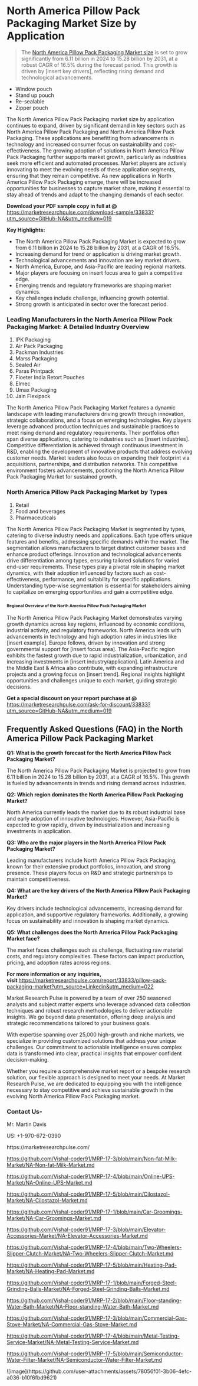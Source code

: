 <h1>North America Pillow Pack Packaging Market&nbsp;Size by Application</h1><blockquote><p>The <a href="https://marketresearchpulse.com/download-sample/33833?utm_source=GitHub-NA&amp;utm_medium=019">North America Pillow Pack Packaging Market size</a> is set to grow significantly from 6.11 billion in 2024 to 15.28 billion by 2031, at a robust CAGR of 16.5% during the forecast period. This growth is driven by [insert key drivers], reflecting rising demand and technological advancements.</p></blockquote><ul><li>Window pouch<li> Stand up pouch<li> Re-sealable<li> Zipper pouch</li></ul><p>The North America Pillow Pack Packaging market size by application continues to expand, driven by significant demand in key sectors such as North America Pillow Pack Packaging and North America Pillow Pack Packaging. These applications are benefitting from advancements in technology and increased consumer focus on sustainability and cost-effectiveness. The growing adoption of solutions in North America Pillow Pack Packaging further supports market growth, particularly as industries seek more efficient and automated processes. Market players are actively innovating to meet the evolving needs of these application segments, ensuring that they remain competitive. As new applications in North America Pillow Pack Packaging emerge, there will be increased opportunities for businesses to capture market share, making it essential to stay ahead of trends and adapt to the changing demands of each sector.</p><p><strong>Download your PDF sample copy in full at @ </strong><a href="https://marketresearchpulse.com/download-sample/33833?utm_source=GitHub-NA&amp;utm_medium=019">https://marketresearchpulse.com/download-sample/33833?utm_source=GitHub-NA&amp;utm_medium=019</a></p><p><strong>Key Highlights: </strong></p><ul><li>The North America Pillow Pack Packaging Market is expected to grow from 6.11 billion in 2024 to 15.28 billion by 2031, at a CAGR of 16.5%.</li><li>Increasing demand for trend or application is driving market growth.</li><li>Technological advancements and innovation are key market drivers.</li><li>North America, Europe, and Asia-Pacific are leading regional markets.</li><li>Major players are focusing on insert focus area to gain a competitive edge.</li><li>Emerging trends and regulatory frameworks are shaping market dynamics.</li><li>Key challenges include challenge, influencing growth potential.</li><li>Strong growth is anticipated in sector over the forecast period.</li></ul><h3>Leading Manufacturers in the North America Pillow Pack Packaging Market: A Detailed Industry Overview</h3><ol><li>IPK Packaging</li><li>Air Pack Packaging</li><li>Packman Industries</li><li>Marss Packaging</li><li>Sealed Air</li><li>Paras Printpack</li><li>Floeter India Retort Pouches</li><li>Elmec</li><li>Umax Packaging</li><li>Jain Flexipack</li></ol><div class="flex max-w-full flex-col flex-grow"><div class="min-h-8 text-message flex w-full flex-col items-end gap-2 whitespace-normal break-words [.text-message+&amp;]:mt-5" dir="auto" data-message-author-role="assistant" data-message-id="fd8432e4-4910-450d-b182-61b7bfb0a01f" data-message-model-slug="gpt-4o"><div class="flex w-full flex-col gap-1 empty:hidden first:pt-[3px]"><div class="markdown prose w-full break-words dark:prose-invert light"><p>The North America Pillow Pack Packaging Market features a dynamic landscape with leading manufacturers driving growth through innovation, strategic collaborations, and a focus on emerging technologies. Key players leverage advanced production techniques and sustainable practices to meet rising demand and regulatory requirements. Their portfolios often span diverse applications, catering to industries such as [insert industries]. Competitive differentiation is achieved through continuous investment in R&amp;D, enabling the development of innovative products that address evolving customer needs. Market leaders also focus on expanding their footprint via acquisitions, partnerships, and distribution networks. This competitive environment fosters advancements, positioning the North America Pillow Pack Packaging Market for sustained growth.</p></div></div></div></div><h3>North America Pillow Pack Packaging Market by Types</h3><ol><li>Retail<li> Food and beverages<li> Pharmaceuticals</li></ol><div class="flex max-w-full flex-col flex-grow"><div class="min-h-8 text-message flex w-full flex-col items-end gap-2 whitespace-normal break-words [.text-message+&amp;]:mt-5" dir="auto" data-message-author-role="assistant" data-message-id="084470be-0bb7-4664-bddf-5156b4f41249" data-message-model-slug="gpt-4o-mini"><div class="flex w-full flex-col gap-1 empty:hidden first:pt-[3px]"><div class="markdown prose w-full break-words dark:prose-invert light"><p>The North America Pillow Pack Packaging Market is segmented by types, catering to diverse industry needs and applications. Each type offers unique features and benefits, addressing specific demands within the market. The segmentation allows manufacturers to target distinct customer bases and enhance product offerings. Innovation and technological advancements drive differentiation among types, ensuring tailored solutions for varied end-user requirements. These types play a pivotal role in shaping market dynamics, with their adoption influenced by factors such as cost-effectiveness, performance, and suitability for specific applications. Understanding type-wise segmentation is essential for stakeholders aiming to capitalize on emerging opportunities and gain a competitive edge.</p></div></div></div></div><h3><span style="font-size: 11px;">Regional Overview of the North America Pillow Pack Packaging Market</span></h3><div class="flex max-w-full flex-col flex-grow"><div class="min-h-8 text-message flex w-full flex-col items-end gap-2 whitespace-normal break-words [.text-message+&amp;]:mt-5" dir="auto" data-message-author-role="assistant" data-message-id="e9038762-ce64-4e30-91c9-9bd413514231" data-message-model-slug="gpt-4o-mini"><div class="flex w-full flex-col gap-1 empty:hidden first:pt-[3px]"><div class="markdown prose w-full break-words dark:prose-invert light"><p>The North America Pillow Pack Packaging Market demonstrates varying growth dynamics across key regions, influenced by economic conditions, industrial activity, and regulatory frameworks. North America leads with advancements in technology and high adoption rates in industries like [insert example]. Europe follows, driven by innovation and strong governmental support for [insert focus area]. The Asia-Pacific region exhibits the fastest growth due to rapid industrialization, urbanization, and increasing investments in [insert industry/application]. Latin America and the Middle East &amp; Africa also contribute, with expanding infrastructure projects and a growing focus on [insert trend]. Regional insights highlight opportunities and challenges unique to each market, guiding strategic decisions.</p></div></div></div></div><p><strong>Get a special discount on your report purchase at @ </strong><a href="https://marketresearchpulse.com/ask-for-discount/33833?utm_source=GitHub-NA&amp;utm_medium=019">https://marketresearchpulse.com/ask-for-discount/33833?utm_source=GitHub-NA&amp;utm_medium=019</a></p><h2>Frequently Asked Questions (FAQ) in the North America Pillow Pack Packaging Market</h2><p><strong>Q1: What is the growth forecast for the North America Pillow Pack Packaging Market?</strong></p><p>The North America Pillow Pack Packaging Market is projected to grow from 6.11 billion in 2024 to 15.28 billion by 2031, at a CAGR of 16.5%. This growth is fueled by advancements in trends and rising demand across industries.</p><p><strong>Q2: Which region dominates the North America Pillow Pack Packaging Market?</strong></p><p>North America currently leads the market due to its robust industrial base and early adoption of innovative technologies. However, Asia-Pacific is expected to grow rapidly, driven by industrialization and increasing investments in application.</p><p><strong>Q3: Who are the major players in the North America Pillow Pack Packaging Market?</strong></p><p>Leading manufacturers include North America Pillow Pack Packaging, known for their extensive product portfolios, innovation, and strong presence. These players focus on R&amp;D and strategic partnerships to maintain competitiveness.</p><p><strong>Q4: What are the key drivers of the North America Pillow Pack Packaging Market?</strong></p><p>Key drivers include technological advancements, increasing demand for application, and supportive regulatory frameworks. Additionally, a growing focus on sustainability and innovation is shaping market dynamics.</p><p><strong>Q5: What challenges does the North America Pillow Pack Packaging Market face?</strong></p><p>The market faces challenges such as challenge, fluctuating raw material costs, and regulatory complexities. These factors can impact production, pricing, and adoption rates across regions.</p><p><strong>For more information or any inquiries, visit&nbsp;</strong><a href="https://marketresearchpulse.com/report/33833/pillow-pack-packaging-market?utm_source=Linkedin&utm_medium=022">https://marketresearchpulse.com/report/33833/pillow-pack-packaging-market?utm_source=Linkedin&utm_medium=022</a></p><p>Market Research Pulse is powered by a team of over 250 seasoned analysts and subject matter experts who leverage advanced data collection techniques and robust research methodologies to deliver actionable insights. We go beyond data presentation, offering deep analysis and strategic recommendations tailored to your business goals.</p><p>With expertise spanning over 25,000 high-growth and niche markets, we specialize in providing customized solutions that address your unique challenges. Our commitment to actionable intelligence ensures complex data is transformed into clear, practical insights that empower confident decision-making.</p><p>Whether you require a comprehensive market report or a bespoke research solution, our flexible approach is designed to meet your needs. At Market Research Pulse, we are dedicated to equipping you with the intelligence necessary to stay competitive and achieve sustainable growth in the evolving North America Pillow Pack Packaging market.</p><h3><strong>Contact Us-</strong></h3><p>Mr. Martin Davis</p><p>US: +1-970-672-0390</p><p>https://marketresearchpulse.com/</p><p><a href="https://github.com/Vishal-coder91/MRP-17-3/blob/main/Non-fat-Milk-Market/NA-Non-fat-Milk-Market.md">https://github.com/Vishal-coder91/MRP-17-3/blob/main/Non-fat-Milk-Market/NA-Non-fat-Milk-Market.md</a></p><p><a href="https://github.com/Vishal-coder91/MRP-17-4/blob/main/Online-UPS-Market/NA-Online-UPS-Market.md">https://github.com/Vishal-coder91/MRP-17-4/blob/main/Online-UPS-Market/NA-Online-UPS-Market.md</a></p><p><a href="https://github.com/Vishal-coder91/MRP-17-5/blob/main/Cilostazol-Market/NA-Cilostazol-Market.md">https://github.com/Vishal-coder91/MRP-17-5/blob/main/Cilostazol-Market/NA-Cilostazol-Market.md</a></p><p><a href="https://github.com/Vishal-coder91/MRP-17-1/blob/main/Car-Groomings-Market/NA-Car-Groomings-Market.md">https://github.com/Vishal-coder91/MRP-17-1/blob/main/Car-Groomings-Market/NA-Car-Groomings-Market.md</a></p><p><a href="https://github.com/Vishal-coder91/MRP-17-3/blob/main/Elevator-Accessories-Market/NA-Elevator-Accessories-Market.md">https://github.com/Vishal-coder91/MRP-17-3/blob/main/Elevator-Accessories-Market/NA-Elevator-Accessories-Market.md</a></p><p><a href="https://github.com/Vishal-coder91/MRP-17-4/blob/main/Two-Wheelers-Slipper-Clutch-Market/NA-Two-Wheelers-Slipper-Clutch-Market.md">https://github.com/Vishal-coder91/MRP-17-4/blob/main/Two-Wheelers-Slipper-Clutch-Market/NA-Two-Wheelers-Slipper-Clutch-Market.md</a></p><p><a href="https://github.com/Vishal-coder91/MRP-17-5/blob/main/Heating-Pad-Market/NA-Heating-Pad-Market.md">https://github.com/Vishal-coder91/MRP-17-5/blob/main/Heating-Pad-Market/NA-Heating-Pad-Market.md</a></p><p><a href="https://github.com/Vishal-coder91/MRP-17-1/blob/main/Forged-Steel-Grinding-Balls-Market/NA-Forged-Steel-Grinding-Balls-Market.md">https://github.com/Vishal-coder91/MRP-17-1/blob/main/Forged-Steel-Grinding-Balls-Market/NA-Forged-Steel-Grinding-Balls-Market.md</a></p><p><a href="https://github.com/Vishal-coder91/MRP-17-2/blob/main/Floor-standing-Water-Bath-Market/NA-Floor-standing-Water-Bath-Market.md">https://github.com/Vishal-coder91/MRP-17-2/blob/main/Floor-standing-Water-Bath-Market/NA-Floor-standing-Water-Bath-Market.md</a></p><p><a href="https://github.com/Vishal-coder91/MRP-17-3/blob/main/Commercial-Gas-Stove-Market/NA-Commercial-Gas-Stove-Market.md">https://github.com/Vishal-coder91/MRP-17-3/blob/main/Commercial-Gas-Stove-Market/NA-Commercial-Gas-Stove-Market.md</a></p><p><a href="https://github.com/Vishal-coder91/MRP-17-4/blob/main/Metal-Testing-Service-Market/NA-Metal-Testing-Service-Market.md">https://github.com/Vishal-coder91/MRP-17-4/blob/main/Metal-Testing-Service-Market/NA-Metal-Testing-Service-Market.md</a></p><p><a href="https://github.com/Vishal-coder91/MRP-17-5/blob/main/Semiconductor-Water-Filter-Market/NA-Semiconductor-Water-Filter-Market.md">https://github.com/Vishal-coder91/MRP-17-5/blob/main/Semiconductor-Water-Filter-Market/NA-Semiconductor-Water-Filter-Market.md</a></p>
![image](https://github.com/user-attachments/assets/78056f01-3b06-4efc-a036-b10f6fbd9621)
